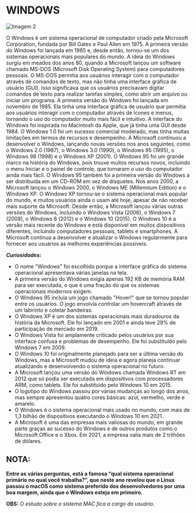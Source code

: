 # **WINDOWS**

![Imagem 2](https://mundoconectado.com.br/uploads/chamadas/os-usuarios-que-quiserem-atualizar-para-o-windows-10-conseguirao-faze-lo-sem-problemas-caso-o-equipamento-nao-seja-muito-antigo.jpg)  

O Windows é um sistema operacional de computador criado pela Microsoft Corporation, fundada por Bill Gates e Paul Allen em 1975. A primeira versão do Windows foi lançada em 1985 e, desde então, tornou-se um dos sistemas operacionais mais populares do mundo.
A ideia do Windows surgiu em meados dos anos 80, quando a Microsoft lançou um software chamado MS-DOS (Microsoft Disk Operating System) para computadores pessoais. O MS-DOS permitia aos usuários interagir com o computador através de comandos de texto, mas não tinha uma interface gráfica de usuário (GUI). Isso significava que os usuários precisavam digitar comandos de texto para realizar tarefas simples, como abrir um arquivo ou iniciar um programa.
A primeira versão do Windows foi lançada em novembro de 1985. Ela tinha uma interface gráfica de usuário que permitia aos usuários interagir com o computador através de ícones e menus, tornando o uso do computador muito mais fácil e intuitivo. A interface do Windows foi inspirada no Macintosh da Apple, que já tinha uma GUI desde 1984.
O Windows 1.0 foi um sucesso comercial moderado, mas tinha muitas limitações em termos de recursos e desempenho. A Microsoft continuou a desenvolver o Windows, lançando novas versões nos anos seguintes, como o Windows 2.0 (1987), o Windows 3.0 (1990), o Windows 95 (1995), o Windows 98 (1998) e o Windows XP (2001).
O Windows 95 foi um grande marco na história do Windows, pois trouxe muitos recursos novos, incluindo o menu Iniciar e o painel de controle, que tornaram o uso do computador ainda mais fácil. O Windows 95 também foi a primeira versão do Windows a ser distribuída em um CD-ROM em vez de disquetes.
Nos anos 2000, a Microsoft lançou o Windows 2000, o Windows ME (Millennium Edition) e o Windows XP. O Windows XP tornou-se o sistema operacional mais popular do mundo, e muitos usuários ainda o usam até hoje, apesar de não receber mais suporte da Microsoft.
Desde então, a Microsoft lançou várias outras versões do Windows, incluindo o Windows Vista (2006), o Windows 7 (2009), o Windows 8 (2012) e o Windows 10 (2015). O Windows 10 é a versão mais recente do Windows e está disponível em muitos dispositivos diferentes, incluindo computadores pessoais, tablets e smartphones. A Microsoft continua a desenvolver e atualizar o Windows regularmente para fornecer aos usuários as melhores experiências possíveis.

**_Curiosidades:_**

* O nome "Windows" foi escolhido porque a interface gráfica do sistema operacional apresentava várias janelas na tela.
* A primeira versão do Windows exigia apenas 192 KB de memória RAM para ser executada, o que é uma fração do que os sistemas operacionais modernos exigem.
* O Windows 95 incluía um jogo chamado "Hover!" que se tornou popular entre os usuários. O jogo envolvia controlar um hovercraft através de um labirinto e coletar bandeiras.
* O Windows XP é um dos sistemas operacionais mais duradouros da história da Microsoft. Ele foi lançado em 2001 e ainda teve 29% de participação de mercado em 2019.
* O Windows Vista foi amplamente criticado pelos usuários por sua interface confusa e problemas de desempenho. Ele foi substituído pelo Windows 7 em 2009.
* O Windows 10 foi originalmente planejado para ser a última versão do Windows, mas a Microsoft mudou de ideia e agora planeja continuar atualizando e desenvolvendo o sistema operacional no futuro.
* A Microsoft lançou uma versão do Windows chamada Windows RT em 2012 que só podia ser executada em dispositivos com processadores ARM, como tablets. Ele foi substituído pelo Windows 10 em 2015.
* O logotipo do Windows passou por várias mudanças ao longo dos anos, mas sempre apresentou quatro cores básicas: azul, vermelho, verde e amarelo.
* O Windows é o sistema operacional mais usado no mundo, com mais de 1,3 bilhão de dispositivos executando o Windows 10 em 2021.
* A Microsoft é uma das empresas mais valiosas do mundo, em grande parte graças ao sucesso do Windows e de outros produtos como o Microsoft Office e o Xbox. Em 2021, a empresa valia mais de 2 trilhões de dólares.

## **NOTA:**
**Entre as várias perguntas, está a famosa “qual sistema operacional primário no qual você trabalha?”, que neste ano revelou que o Linux passou o macOS como sistema preferido dos desenvolvedores por uma boa margem, ainda que o Windows esteja em primeiro.**

**OBS:** _O estudo sobre o sistema MAC fica a cargo do usuário._
